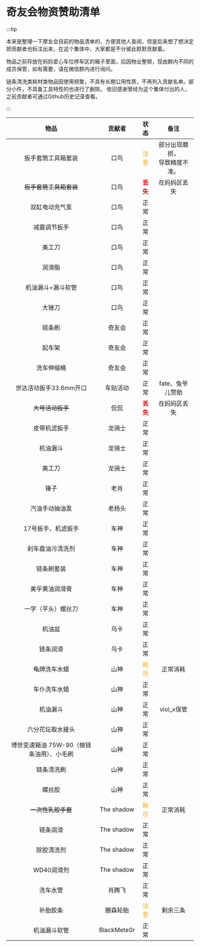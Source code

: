 # 奇友会物资赞助清单

:::tip

本来是整理一下摩友会目前的物品清单的，方便其他人查阅，但是后来想了想决定把贡献者也标注出来，在这个集体中，大家都是不分彼此默默贡献着。

物品之前存放在妈妈爱心车位停车区的箱子里面，后因物业整顿，现由群内不同的成员保管，如有需要，请在微信群内进行询问。

链条清洗类耗材类物品因使用频繁，不具有长期公用性质，不再列入贡献名单。部分小件，不具备工具特性的也进行了删除。
依旧感谢曾经为这个集体付出的人，之前贡献者可通过Github历史记录查看。

:::

|                   物品                    |   贡献者    |               状态               |               备注                |
| :---------------------------------------: | :---------: | :------------------------------: | :-------------------------------: |
|            扳手套筒工具箱套装             |    口鸟     | <font color=orange >注意</font>  | 部分出现磨损，<br/>导致精度不准。 |
|          ~~扳手套筒工具箱套装~~           |    口鸟     | <font color=red >**丢失**</font> |           在妈妈区丢失            |
|              双缸电动充气泵               |    口鸟     |               正常               |                                   |
|               减震调节扳手                |    口鸟     |               正常               |                                   |
|                  美工刀                   |    口鸟     |               正常               |                                   |
|                  润滑脂                   |    口鸟     |               正常               |                                   |
|             机油漏斗+漏斗软管             |    口鸟     |               正常               |                                   |
|                  大锉刀                   |    口鸟     |               正常               |                                   |
|                  链条刷                   |   奇友会    |               正常               |                                   |
|                  起车架                   |   奇友会    |               正常               |                                   |
|                洗车伸缩桶                 |   奇友会    |               正常               |                                   |
|          世达活动扳手33.6mm开口           |  车贴活动   |               正常               |         fate、兔爷儿赞助          |
|             ~~大号活动扳手~~              |    侃侃     | <font color=red >**丢失**</font> |           在妈妈区丢失            |
|               皮带机滤扳手                |   龙骑士    |               正常               |                                   |
|                 机油漏斗                  |   龙骑士    |               正常               |                                   |
|                  美工刀                   |   龙骑士    |               正常               |                                   |
|                   锤子                    |    老肖     |               正常               |                                   |
|              汽油手动抽油泵               |   老杨头    |               正常               |                                   |
|            17号扳手、机滤扳手             |    车神     |               正常               |                                   |
|             刹车盘油污清洗剂              |    车神     |               正常               |                                   |
|                链条刷套装                 |    车神     |               正常               |                                   |
|              美孚黄油润滑膏               |    车神     |               正常               |                                   |
|            一字（平头）螺丝刀             |    车神     |               正常               |                                   |
|                  机油盆                   |    乌卡     |               正常               |                                   |
|                 链条润滑                  |    乌卡     |               正常               |                                   |
|               龟牌洗车水蜡                |    山神     | <font color=orange >耗尽</font>  |             正常消耗              |
|               车仆洗车水蜡                |    山神     |               正常               |                                   |
|                 机油漏斗                  |    山神     |               正常               |            viol_x保管             |
|             六分花坛取水接头              |    山神     |               正常               |                                   |
| 博世变速箱油 75W-90（做链条油用）、小毛刷 |    山神     |               正常               |                                   |
|                链条清洗刷                 |    山神     |               正常               |                                   |
|                  螺丝胶                   |    山神     |               正常               |                                   |
|            ~~一次性乳胶手套~~             | The shadow  | <font color=orange >耗尽</font>  |             正常消耗              |
|                 链条润滑                  | The shadow  |               正常               |                                   |
|                除胶清洗剂                 | The shadow  |               正常               |                                   |
|                WD40润滑剂                 | The shadow  |               正常               |                                   |
|                 洗车水管                  |   肖腾飞    |               正常               |                                   |
|                 补胎胶条                  |  滕森轮胎   | <font color=orange >注意</font>  |             剩余三条              |
|               机油漏斗软管                | BlackMete0r |               正常               |                                   |
